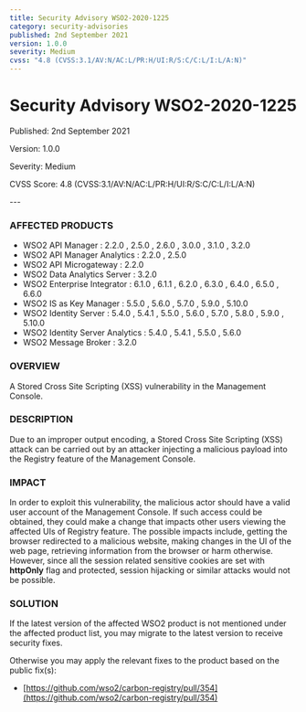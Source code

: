 ```yaml
---
title: Security Advisory WSO2-2020-1225
category: security-advisories
published: 2nd September 2021
version: 1.0.0
severity: Medium
cvss: "4.8 (CVSS:3.1/AV:N/AC:L/PR:H/UI:R/S:C/C:L/I:L/A:N)"
---
```


# Security Advisory WSO2-2020-1225

<p class="doc-info">Published: 2nd September 2021</p>
<p class="doc-info">Version: 1.0.0</p>
<p class="doc-info">Severity: Medium</p>
<p class="doc-info">CVSS Score: 4.8 (CVSS:3.1/AV:N/AC:L/PR:H/UI:R/S:C/C:L/I:L/A:N)</p>
---

### AFFECTED PRODUCTS
* WSO2 API Manager : 2.2.0 , 2.5.0 , 2.6.0 , 3.0.0 , 3.1.0 , 3.2.0
* WSO2 API Manager Analytics : 2.2.0 , 2.5.0
* WSO2 API Microgateway : 2.2.0
* WSO2 Data Analytics Server : 3.2.0
* WSO2 Enterprise Integrator : 6.1.0 , 6.1.1 , 6.2.0 , 6.3.0 , 6.4.0 , 6.5.0 , 6.6.0
* WSO2 IS as Key Manager : 5.5.0 , 5.6.0 , 5.7.0 , 5.9.0 , 5.10.0
* WSO2 Identity Server : 5.4.0 , 5.4.1 , 5.5.0 , 5.6.0 , 5.7.0 , 5.8.0 , 5.9.0 , 5.10.0
* WSO2 Identity Server Analytics : 5.4.0 , 5.4.1 , 5.5.0 , 5.6.0
* WSO2 Message Broker : 3.2.0


### OVERVIEW
A Stored Cross Site Scripting (XSS) vulnerability in the Management Console.


### DESCRIPTION
Due to an improper output encoding, a Stored Cross Site Scripting (XSS) attack can be carried out by an attacker injecting a malicious payload into the Registry feature of the Management Console.


### IMPACT
In order to exploit this vulnerability, the malicious actor should have a valid user account of the Management Console. If such access could be obtained, they could make a change that impacts other users viewing the affected UIs of Registry feature. The possible impacts include, getting the browser redirected to a malicious website, making changes in the UI of the web page, retrieving information from the browser or harm otherwise. However, since all the session related sensitive cookies are set with **httpOnly** flag and protected, session hijacking or similar attacks would not be possible.


### SOLUTION
If the latest version of the affected WSO2 product is not mentioned under the affected product list, you may migrate to the latest version to receive security fixes.

Otherwise you may apply the relevant fixes to the product based on the public fix(s):

* [https://github.com/wso2/carbon-registry/pull/354](https://github.com/wso2/carbon-registry/pull/354)
